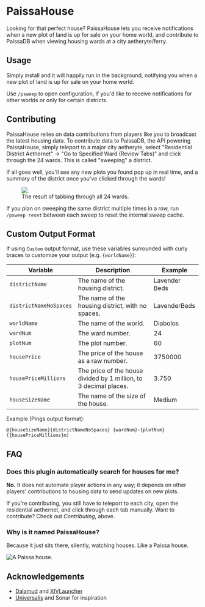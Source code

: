 # PaissaHouse
Looking for that perfect house? PaissaHouse lets you receive notifications when a new plot of land is up for sale on your home world, and contribute to PaissaDB when viewing housing wards at a city aetheryte/ferry.

## Usage
Simply install and it will happily run in the background, notifying you when a new plot of land is up for sale on your home world.

Use `/psweep` to open configuration, if you'd like to receive notifications for other worlds or only for certain districts.

## Contributing
PaissaHouse relies on data contributions from players like you to broadcast the latest housing data. To contribute data to PaissaDB, the API powering PaissaHouse, simply teleport
to a major city aetheryte, select "Residential District Aethernet" -> "Go to Specified Ward (Review Tabs)" and click through the 24 wards. This is called "sweeping" a district.

If all goes well, you'll see any new plots you found pop up in real time, and a summary of the district once you've clicked through the wards!

<figure>
  <img src="https://cdn.discordapp.com/attachments/263128686004404225/842268996886724648/unknown.png">
  <figcaption>The result of tabbing through all 24 wards.</figcaption>
</figure>

If you plan on sweeping the same district multiple times in a row, run `/psweep reset` between each sweep to reset the internal sweep cache.

## Custom Output Format
If using `Custom` output format, use these variables surrounded with curly braces to customize your output (e.g. `{worldName}`):

| Variable               | Description                                                       | Example           |
|------------------------|-------------------------------------------------------------------|-------------------|
| `districtName`         | The name of the housing district.                                 | Lavender Beds     |
| `districtNameNoSpaces` | The name of the housing district, with no spaces.                 | LavenderBeds      |
| `worldName`            | The name of the world.                                            | Diabolos          |
| `wardNum`              | The ward number.                                                  | 24                |
| `plotNum`              | The plot number.                                                  | 60                |
| `housePrice`           | The price of the house as a raw number.                           | 3750000           |
| `housePriceMillions`   | The price of the house divided by 1 million, to 3 decimal places. | 3.750             |
| `houseSizeName`        | The name of the size of the house.                                | Medium            |

Example (Pings output format):
```
@{houseSizeName}{districtNameNoSpaces} {wardNum}-{plotNum} ({housePriceMillions}m)
```

## FAQ

### Does this plugin automatically search for houses for me?
**No.** It does not automate player actions in any way; it depends on other players' contributions to housing data to send updates on new plots.

If you're contributing, you still have to teleport to each city, open the residential aethernet, and click through each tab manually. Want to contribute?
Check out *Contributing*, above.

### Why is it named PaissaHouse?
Because it just sits there, silently, watching houses. Like a Paissa house.

![A Paissa house.](https://img2.finalfantasyxiv.com/accimg2/88/98/8898053ff4d9416da5a1a6a31d280ba42840161a.jpg)

## Acknowledgements

- [Dalamud](https://github.com/goatcorp/Dalamud) and [XIVLauncher](https://github.com/goatcorp/FFXIVQuickLauncher)
- [Universalis](https://github.com/Universalis-FFXIV/Universalis) and Sonar for inspiration
